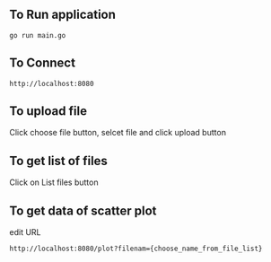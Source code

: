 ## To Run application

`go run main.go
`

## To Connect
` http://localhost:8080
`

## To upload file 
Click choose file button, selcet file and click upload button


## To get list of files
Click on List files button

## To get data of scatter plot

edit URL

`http://localhost:8080/plot?filenam={choose_name_from_file_list}
`
